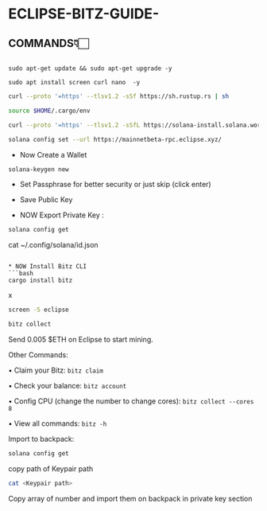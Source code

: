 # ECLIPSE-BITZ-GUIDE-

## COMMANDS👇🏻
```

sudo apt-get update && sudo apt-get upgrade -y

sudo apt install screen curl nano  -y

```

```bash 
curl --proto '=https' --tlsv1.2 -sSf https://sh.rustup.rs | sh
```

```bash
source $HOME/.cargo/env
```

```bash 
curl --proto '=https' --tlsv1.2 -sSfL https://solana-install.solana.workers.dev | bash
```
```bash
solana config set --url https://mainnetbeta-rpc.eclipse.xyz/
```

* Now Create a Wallet
```bash
solana-keygen new
```
* Set Passphrase for better security or just skip (click enter)
* Save Public Key

* NOW Export Private Key :


```bash
solana config get
```
 cat ~/.config/solana/id.json
```

* NOW Install Bitz CLI
```bash
cargo install bitz
```
x

```bash
screen -S eclipse
```

```bash
bitz collect
```
Send 0.005 $ETH on Eclipse to start mining.

Other Commands:

  •	Claim your Bitz:
```bitz claim```
  
  •	Check your balance:
```bitz account```

  • Config CPU (change the number to change cores):
```bitz collect --cores 8```
  
  •	View all commands:
```bitz -h```

Import to backpack:
```bash
solana config get
```
copy path of Keypair path 
```bash
cat <Keypair path>
```
Copy array of number and import them on backpack in private key section
